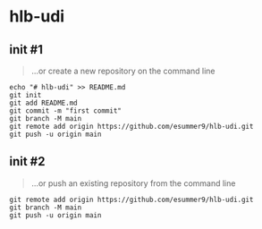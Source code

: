 # hlb-udi

## init #1
> …or create a new repository on the command line
```shell
echo "# hlb-udi" >> README.md
git init
git add README.md
git commit -m "first commit"
git branch -M main
git remote add origin https://github.com/esummer9/hlb-udi.git
git push -u origin main
```
## init #2
> …or push an existing repository from the command line
```shell 
git remote add origin https://github.com/esummer9/hlb-udi.git
git branch -M main
git push -u origin main
```
